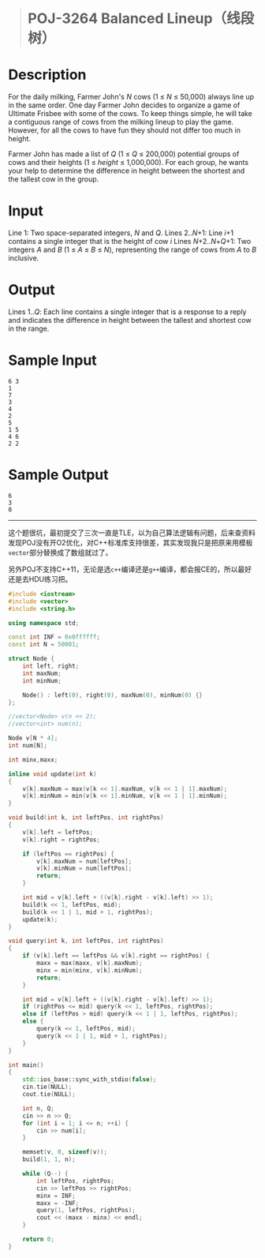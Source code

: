 > # POJ-3264 Balanced Lineup（线段树）

# Description

For the daily milking, Farmer John's *N* cows (1 ≤ *N* ≤ 50,000) always line up in the same order. One day Farmer John decides to organize a game of Ultimate Frisbee with some of the cows. To keep things simple, he will take a contiguous range of cows from the milking lineup to play the game. However, for all the cows to have fun they should not differ too much in height.

Farmer John has made a list of *Q* (1 ≤ *Q* ≤ 200,000) potential groups of cows and their heights (1 ≤ *height* ≤ 1,000,000). For each group, he wants your help to determine the difference in height between the shortest and the tallest cow in the group.

# Input

Line 1: Two space-separated integers, *N* and *Q*.
Lines 2..*N*+1: Line *i*+1 contains a single integer that is the height of cow *i*
Lines *N*+2..*N*+*Q*+1: Two integers *A* and *B* (1 ≤ *A* ≤ *B* ≤ *N*), representing the range of cows from *A* to *B* inclusive.

# Output

Lines 1..*Q*: Each line contains a single integer that is a response to a reply and indicates the difference in height between the tallest and shortest cow in the range.

# Sample Input

```
6 3
1
7
3
4
2
5
1 5
4 6
2 2
```

# Sample Output

```
6
3
0
```

---

这个题很坑，最初提交了三次一直是TLE，以为自己算法逻辑有问题，后来查资料发现POJ没有开O2优化，对C++标准库支持很差，其实发现我只是把原来用模板`vector`部分替换成了数组就过了。

另外POJ不支持C++11，无论是选`c++`编译还是`g++`编译，都会报CE的，所以最好还是去HDU练习把。

```c++
#include <iostream>
#include <vector>
#include <string.h>

using namespace std;

const int INF = 0x0ffffff;
const int N = 50001;

struct Node {
	int left, right;
	int maxNum;
	int minNum;

	Node() : left(0), right(0), maxNum(0), minNum(0) {}
};

//vector<Node> v(n << 2);
//vector<int> num(n);

Node v[N * 4];
int num[N];

int minx,maxx;

inline void update(int k)
{
	v[k].maxNum = max(v[k << 1].maxNum, v[k << 1 | 1].maxNum);
	v[k].minNum = min(v[k << 1].minNum, v[k << 1 | 1].minNum);
}

void build(int k, int leftPos, int rightPos)
{
	v[k].left = leftPos;
	v[k].right = rightPos;

	if (leftPos == rightPos) {
		v[k].maxNum = num[leftPos];
		v[k].minNum = num[leftPos];
		return;
	}

	int mid = v[k].left + ((v[k].right - v[k].left) >> 1);
	build(k << 1, leftPos, mid);
	build(k << 1 | 1, mid + 1, rightPos);
	update(k);
}

void query(int k, int leftPos, int rightPos)
{
	if (v[k].left == leftPos && v[k].right == rightPos) {
		maxx = max(maxx, v[k].maxNum);
		minx = min(minx, v[k].minNum);
		return;
	}

	int mid = v[k].left + ((v[k].right - v[k].left) >> 1);
	if (rightPos <= mid) query(k << 1, leftPos, rightPos);
	else if (leftPos > mid) query(k << 1 | 1, leftPos, rightPos);
	else {
		query(k << 1, leftPos, mid);
		query(k << 1 | 1, mid + 1, rightPos);
	}
}

int main()
{
	std::ios_base::sync_with_stdio(false);
	cin.tie(NULL);
	cout.tie(NULL);

	int n, Q;
	cin >> n >> Q;
	for (int i = 1; i <= n; ++i) {
		cin >> num[i];
	}

	memset(v, 0, sizeof(v));
	build(1, 1, n);

	while (Q--) {
		int leftPos, rightPos;
		cin >> leftPos >> rightPos;
		minx = INF;
		maxx = -INF;
		query(1, leftPos, rightPos);
		cout << (maxx - minx) << endl;
	}

	return 0;
}
```

